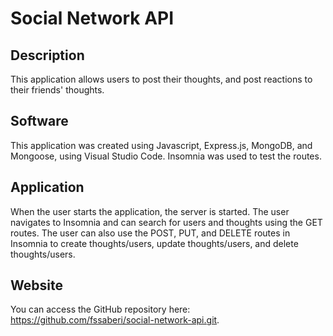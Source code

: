 # Social Network API

## Description
This application allows users to post their thoughts, and post reactions to their friends' thoughts. 

## Software
This application was created using Javascript, Express.js, MongoDB, and Mongoose, using Visual Studio Code. Insomnia was used to test the routes. 

## Application
When the user starts the application, the server is started. The user navigates to Insomnia and can search for users and thoughts using the GET routes. The user can also use the POST, PUT, and DELETE routes in Insomnia to create thoughts/users, update thoughts/users, and delete thoughts/users. 

## Website

You can access the GitHub repository here: https://github.com/fssaberi/social-network-api.git. 
